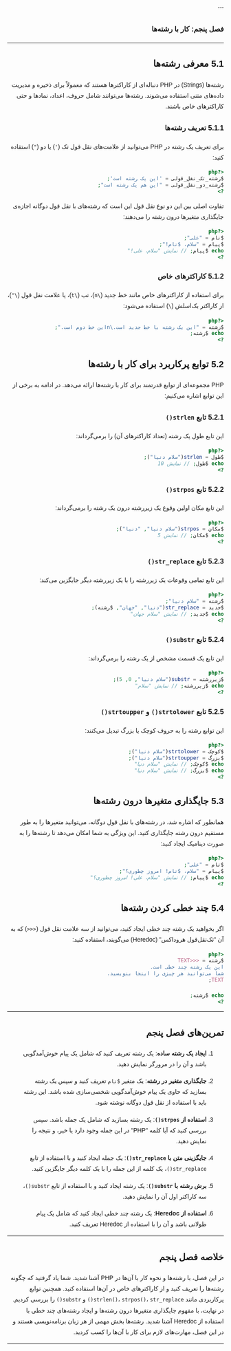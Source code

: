 <div dir="rtl" style="font-family: 'Vazir', sans-serif; line-height: 1.8;">
---

### فصل پنجم: کار با رشته‌ها

---

## 5.1 معرفی رشته‌ها

رشته‌ها (Strings) در PHP دنباله‌ای از کاراکترها هستند که معمولاً برای ذخیره و مدیریت داده‌های متنی استفاده می‌شوند. رشته‌ها می‌توانند شامل حروف، اعداد، نمادها و حتی کاراکترهای خاص باشند.

### 5.1.1 تعریف رشته‌ها

برای تعریف یک رشته در PHP می‌توانید از علامت‌های نقل قول تک (`'`) یا دو (`"`) استفاده کنید:

```php
<?php
$رشته_تک_نقل_قولی = 'این یک رشته است';
$رشته_دو_نقل_قولی = "این هم یک رشته است";
?>
```

تفاوت اصلی بین این دو نوع نقل قول این است که رشته‌های با نقل قول دوگانه اجازه‌ی جایگذاری متغیرها درون رشته را می‌دهند:

```php
<?php
$نام = "علی";
$پیام = "سلام، $نام!";
echo $پیام; // نمایش "سلام، علی!"
?>
```

### 5.1.2 کاراکترهای خاص

برای استفاده از کاراکترهای خاص مانند خط جدید (`\n`)، تب (`\t`)، یا علامت نقل قول (`\"`)، از کاراکتر بک‌اسلش (`\`) استفاده می‌شود:

```php
<?php
$رشته = "این یک رشته با خط جدید است.\nاین خط دوم است.";
echo $رشته;
?>
```

## 5.2 توابع پرکاربرد برای کار با رشته‌ها

PHP مجموعه‌ای از توابع قدرتمند برای کار با رشته‌ها ارائه می‌دهد. در ادامه به برخی از این توابع اشاره می‌کنیم:

### 5.2.1 تابع `strlen()`

این تابع طول یک رشته (تعداد کاراکترهای آن) را برمی‌گرداند:

```php
<?php
$طول = strlen("سلام دنیا");
echo $طول; // نمایش 10
?>
```

### 5.2.2 تابع `strpos()`

این تابع مکان اولین وقوع یک زیررشته درون یک رشته را برمی‌گرداند:

```php
<?php
$مکان = strpos("سلام دنیا", "دنیا");
echo $مکان; // نمایش 5
?>
```

### 5.2.3 تابع `str_replace()`

این تابع تمامی وقوعات یک زیررشته را با یک زیررشته دیگر جایگزین می‌کند:

```php
<?php
$رشته = "سلام دنیا";
$جدید = str_replace("دنیا", "جهان", $رشته);
echo $جدید; // نمایش "سلام جهان"
?>
```

### 5.2.4 تابع `substr()`

این تابع یک قسمت مشخص از یک رشته را برمی‌گرداند:

```php
<?php
$زیررشته = substr("سلام دنیا", 0, 5);
echo $زیررشته; // نمایش "سلام"
?>
```

### 5.2.5 تابع `strtolower()` و `strtoupper()`

این توابع رشته را به حروف کوچک یا بزرگ تبدیل می‌کنند:

```php
<?php
$کوچک = strtolower("سلام دنیا");
$بزرگ = strtoupper("سلام دنیا");
echo $کوچک; // نمایش "سلام دنیا"
echo $بزرگ; // نمایش "سلام دنیا"
?>
```

## 5.3 جایگذاری متغیرها درون رشته‌ها

همانطور که اشاره شد، در رشته‌های با نقل قول دوگانه، می‌توانید متغیرها را به طور مستقیم درون رشته جایگذاری کنید. این ویژگی به شما امکان می‌دهد تا رشته‌ها را به صورت دینامیک ایجاد کنید:

```php
<?php
$نام = "علی";
$پیام = "سلام، $نام! امروز چطوری؟";
echo $پیام; // نمایش "سلام، علی! امروز چطوری؟"
?>
```

## 5.4 چند خطی کردن رشته‌ها

اگر بخواهید یک رشته چند خطی ایجاد کنید، می‌توانید از سه علامت نقل قول (`<<<`) که به آن "تک‌نقل‌قول هروداکس" (Heredoc) می‌گویند، استفاده کنید:

```php
<?php
$رشته = <<<TEXT
این یک رشته چند خطی است.
شما می‌توانید هر چیزی را اینجا بنویسید.
TEXT;

echo $رشته;
?>
```

---

## تمرین‌های فصل پنجم

1. **ایجاد یک رشته ساده**: یک رشته تعریف کنید که شامل یک پیام خوش‌آمدگویی باشد و آن را در مرورگر نمایش دهید.

2. **جایگذاری متغیر در رشته**: یک متغیر `$نام` تعریف کنید و سپس یک رشته بسازید که حاوی یک پیام خوش‌آمدگویی شخصی‌سازی شده باشد. این رشته باید با استفاده از نقل قول دوگانه نوشته شود.

3. **استفاده از `strpos()`**: یک رشته بسازید که شامل یک جمله باشد. سپس بررسی کنید که آیا کلمه "PHP" در این جمله وجود دارد یا خیر، و نتیجه را نمایش دهید.

4. **جایگزینی متن با `str_replace()`**: یک جمله ایجاد کنید و با استفاده از تابع `str_replace()`، یک کلمه از این جمله را با یک کلمه دیگر جایگزین کنید.

5. **برش رشته با `substr()`**: یک رشته ایجاد کنید و با استفاده از تابع `substr()`، سه کاراکتر اول آن را نمایش دهید.

6. **استفاده از Heredoc**: یک رشته چند خطی ایجاد کنید که شامل یک پیام طولانی باشد و آن را با استفاده از Heredoc تعریف کنید.

---

## خلاصه فصل پنجم

در این فصل، با رشته‌ها و نحوه کار با آن‌ها در PHP آشنا شدید. شما یاد گرفتید که چگونه رشته‌ها را تعریف کنید و از کاراکترهای خاص در آن‌ها استفاده کنید. همچنین توابع پرکاربردی مانند `strlen()`، `strpos()`، `str_replace()` و `substr()` را بررسی کردیم. در نهایت، با مفهوم جایگذاری متغیرها درون رشته‌ها و ایجاد رشته‌های چند خطی با استفاده از Heredoc آشنا شدید. رشته‌ها بخش مهمی از هر زبان برنامه‌نویسی هستند و در این فصل، مهارت‌های لازم برای کار با آن‌ها را کسب کردید.

---


</div>







